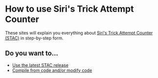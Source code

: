# How to use Siri's Trick Attempt Counter
These sites will explain you everything about [Siri's Trick Attempt Counter (STAC)](https://stac.siriusgg.com) in step-by-step form.

## Do you want to...
- [Use the latest STAC release](./HOW_TO_USER.md)
- [Compile from code and/or modify code](./HOW_TO_DEV.md)

